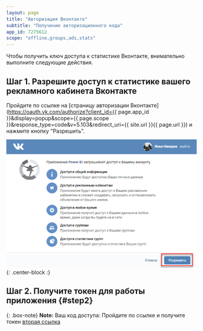 ```yaml
---
layout: page
title: "Авторизация Вконтакте"
subtitle: "Получение авторизационного кода"
app_id: 7275612
scope: "offline,groups,ads,stats"
---
```

Чтобы получить ключ доступа к статистике Вконтакте, внимательно выполните следующие действия.
## Шаг 1. Разрешите доступ к статистике вашего рекламного кабинета Вконтакте
Пройдите по ссылке на [страницу авторизации Вконтакте](https://oauth.vk.com/authorize?client_id={{ page.app_id }}&display=popup&scope={{ page.scope }}&response_type=code&v=5.103&redirect_uri={{ site.url }}{{ page.url }}) и нажмите кнопку "Разрешить".

![Предоставление доступов Вконтакте](/img/vk_grant_access.png){: .center-block :}

## Шаг 2. Получите токен для работы приложения {#step2}
{: .box-note}
**Note:** Ваш код доступа: <span id="code"></span>
Пройдите по ссылке и получите токен <a id="link2" href="">вторая ссылка</a>

